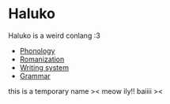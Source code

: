 # Haluko

Haluko is a weird conlang :3
- [Phonology](./phonology.md)
- [Romanization](./romanization.md)
- [Writing system](./writing_system.md)
- [Grammar](./grammar.md)

this is a temporary name &gt;&lt; meow ily!! baiiii &gt;&lt;
